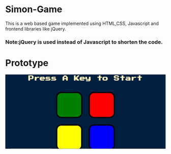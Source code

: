 # Simon-Game
This is a web based game implemented using HTML,CSS, Javascript and frontend libraries like jQuery.

### Note:jQuery is used instead of Javascript to shorten the code.

# Prototype
<img src="look.png"><br><br>
